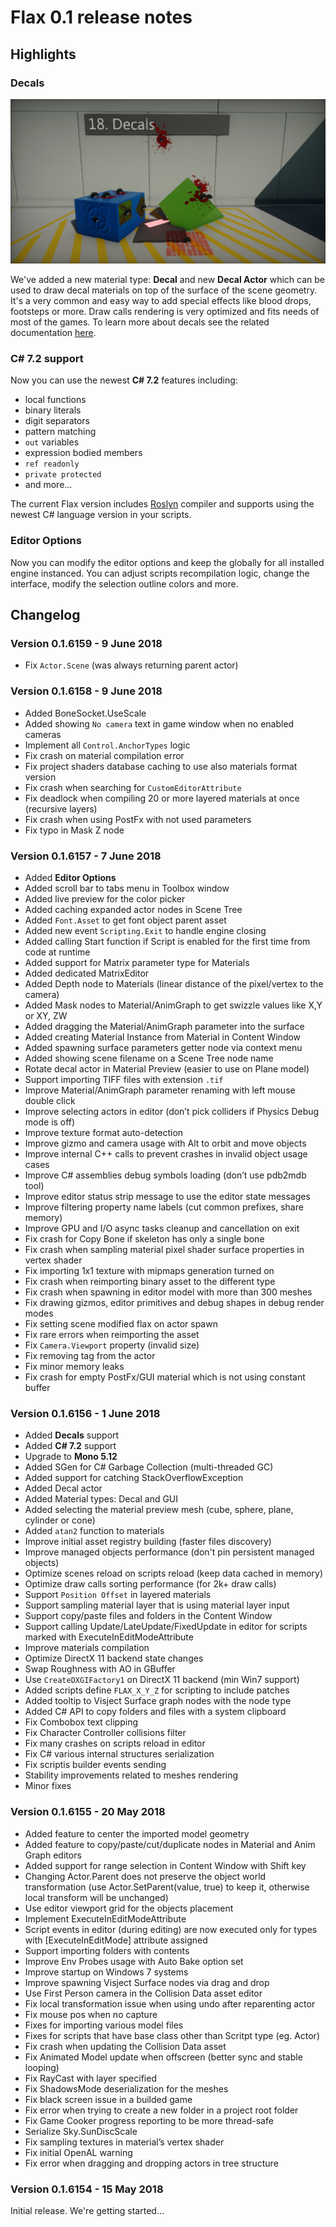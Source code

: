 # Flax 0.1 release notes

## Highlights

### Decals

![Declas](media/decals.png)

We've added a new material type: **Decal** and new **Decal Actor** which can be used to draw decal materials on top of the surface of the scene geometry. It's a very common and easy way to add special effects like blood drops, footsteps or more. Draw calls rendering is very optimized and fits needs of most of the games. To learn more about decals see the related documentation [here](../../graphics/decals/index.md).

### C# 7.2 support

Now you can use the newest **C# 7.2** features including:
* local functions
* binary literals
* digit separators
* pattern matching
* `out` variables
* expression bodied members
* `ref readonly`
* `private protected`
* and more...

The current Flax version includes [Roslyn](https://github.com/dotnet/roslyn) compiler and supports using the newest C# language version in your scripts.

### Editor Options

Now you can modify the editor options and keep the globally for all installed engine instanced. You can adjust scripts recompilation logic, change the interface, modify the selection outline colors and more.

## Changelog

### Version 0.1.6159 - 9 June 2018

* Fix `Actor.Scene` (was always returning parent actor)

### Version 0.1.6158 - 9 June 2018

* Added BoneSocket.UseScale
* Added showing `No camera` text in game window when no enabled cameras
* Implement all `Control.AnchorTypes` logic
* Fix crash on material compilation error
* Fix project shaders database caching to use also materials format version
* Fix crash when searching for `CustomEditorAttribute`
* Fix deadlock when compiling 20 or more layered materials at once (recursive layers)
* Fix crash when using PostFx with not used parameters
* Fix typo in Mask Z node

### Version 0.1.6157 - 7 June 2018

* Added **Editor Options**
* Added scroll bar to tabs menu in Toolbox window
* Added live preview for the color picker
* Added caching expanded actor nodes in Scene Tree
* Added `Font.Asset` to get font object parent asset
* Added new event `Scripting.Exit` to handle engine closing
* Added calling Start function if Script is enabled for the first time from code at runtime
* Added support for Matrix parameter type for Materials
* Added dedicated MatrixEditor
* Added Depth node to Materials (linear distance of the pixel/vertex to the camera)
* Added Mask nodes to Material/AnimGraph to get swizzle values like X,Y or XY, ZW
* Added dragging the Material/AnimGraph parameter into the surface
* Added creating Material Instance from Material in Content Window
* Added spawning surface parameters getter node via context menu
* Added showing scene filename on a Scene Tree node name
* Rotate decal actor in Material Preview (easier to use on Plane model)
* Support importing TIFF files with extension `.tif`
* Improve Material/AnimGraph parameter renaming with left mouse double click
* Improve selecting actors in editor (don’t pick colliders if Physics Debug mode is off)
* Improve texture format auto-detection
* Improve gizmo and camera usage with Alt to orbit and move objects
* Improve internal C++ calls to prevent crashes in invalid object usage cases
* Improve C# assemblies debug symbols loading (don’t use pdb2mdb tool)
* Improve editor status strip message to use the editor state messages
* Improve filtering property name labels (cut common prefixes, share memory)
* Improve GPU and I/O async tasks cleanup and cancellation on exit
* Fix crash for Copy Bone if skeleton has only a single bone
* Fix crash when sampling material pixel shader surface properties in vertex shader
* Fix importing 1x1 texture with mipmaps generation turned on
* Fix crash when reimporting binary asset to the different type
* Fix crash when spawning in editor model with more than 300 meshes
* Fix drawing gizmos, editor primitives and debug shapes in debug render modes
* Fix setting scene modified flax on actor spawn
* Fix rare errors when reimporting the asset
* Fix `Camera.Viewport` property (invalid size)
* Fix removing tag from the actor
* Fix minor memory leaks
* Fix crash for empty PostFx/GUI material which is not using constant buffer

### Version 0.1.6156 - 1 June 2018

* Added **Decals** support
* Added **C# 7.2** support
* Upgrade to **Mono 5.12**
* Added SGen for C# Garbage Collection (multi-threaded GC)
* Added support for catching StackOverflowException
* Added Decal actor
* Added Material types: Decal and GUI
* Added selecting the material preview mesh (cube, sphere, plane, cylinder or cone)
* Added `atan2` function to materials
* Improve initial asset registry building (faster files discovery)
* Improve managed objects performance (don't pin persistent managed objects)
* Optimize scenes reload on scripts reload (keep data cached in memory)
* Optimize draw calls sorting performance (for 2k+ draw calls)
* Support `Position Offset` in layered materials
* Support sampling material layer that is using material layer input
* Support copy/paste files and folders in the Content Window
* Support calling Update/LateUpdate/FixedUpdate in editor for scripts marked with ExecuteInEditModeAttribute
* Improve materials compilation
* Optimize DirectX 11 backend state changes
* Swap Roughness with AO in GBuffer
* Use `CreateDXGIFactory1` on DirectX 11 backend (min Win7 support)
* Added scripts define `FLAX_X_Y_Z` for scripting to include patches
* Added tooltip to Visject Surface graph nodes with the node type
* Added C# API to copy folders and files with a system clipboard
* Fix Combobox text clipping
* Fix Character Controller collisions filter
* Fix many crashes on scripts reload in editor
* Fix C# various internal structures serialization
* Fix scriptis builder events sending
* Stability improvements related to meshes rendering
* Minor fixes

### Version 0.1.6155 - 20 May 2018

* Added feature to center the imported model geometry
* Added feature to copy/paste/cut/duplicate nodes in Material and Anim Graph editors
* Added support for range selection in Content Window with Shift key
* Changing Actor.Parent does not preserve the object world transformation (use Actor.SetParent(value, true) to keep it, otherwise local transform will be unchanged)
* Use editor viewport grid for the objects placement
* Implement ExecuteInEditModeAttribute
* Script events in editor (during editing) are now executed only for types with [ExecuteInEditMode] attribute assigned
* Support importing folders with contents
* Improve Env Probes usage with Auto Bake option set
* Improve startup on Windows 7 systems
* Improve spawning Visject Surface nodes via drag and drop
* Use First Person camera in the Collision Data asset editor
* Fix local transformation issue when using undo after reparenting actor
* Fix mouse pos when no capture
* Fixes for importing various model files
* Fixes for scripts that have base class other than Scritpt type (eg. Actor)
* Fix crash when updating the Collision Data asset
* Fix Animated Model update when offscreen (better sync and stable looping)
* Fix RayCast with layer specified
* Fix ShadowsMode deserialization for the meshes
* Fix black screen issue in a builded game
* Fix error when trying to create a new folder in a project root folder
* Fix Game Cooker progress reporting to be more thread-safe
* Serialize Sky.SunDiscScale
* Fix sampling textures in material’s vertex shader
* Fix initial OpenAL warning
* Fix error when dragging and dropping actors in tree structure

### Version 0.1.6154 - 15 May 2018

Initial release. We're getting started...
